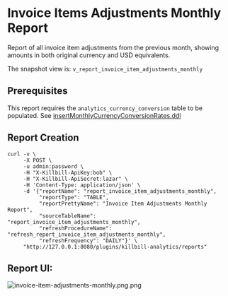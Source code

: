 # Invoice Items Adjustments Monthly Report

Report of all invoice item adjustments from the previous month, showing amounts in both original currency and USD equivalents.

The snapshot view is: `v_report_invoice_item_adjustments_monthly`

## Prerequisites

This report requires the `analytics_currency_conversion` table to be populated. See [insertMonthlyCurrencyConversionRates.ddl](../utils/insertMonthlyCurrencyConversionRates.ddl)

## Report Creation

```
curl -v \
     -X POST \
     -u admin:password \
     -H "X-Killbill-ApiKey:bob" \
     -H "X-Killbill-ApiSecret:lazar" \
     -H 'Content-Type: application/json' \
     -d '{"reportName": "report_invoice_item_adjustments_monthly",
          "reportType": "TABLE",
          "reportPrettyName": "Invoice Item Adjustments Monthly Report",
          "sourceTableName": "report_invoice_item_adjustments_monthly",
          "refreshProcedureName": "refresh_report_invoice_item_adjustments_monthly",
          "refreshFrequency": "DAILY"}' \
     "http://127.0.0.1:8080/plugins/killbill-analytics/reports"
```

## Report UI:

![invoice-item-adjustments-monthly.png.png](invoice-item-adjustments-monthly.png.png)
